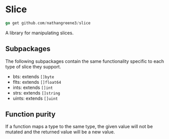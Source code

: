 # Slice

```go
go get github.com/nathangreene3/slice
```

A library for manipulating slices.

## Subpackages

The following subpackages contain the same functionality specific to each type of slice they support.

* bts: extends `[]byte`
* flts: extends `[]float64`
* ints: extends `[]int`
* strs: extends `[]string`
* uints: extends `[]uint`

## Function purity

If a function maps a type to the same type, the given value will not be mutated and the returned value will be a new value.
